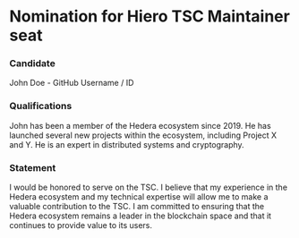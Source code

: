# Nomination for Hiero TSC Maintainer seat

### Candidate

John Doe - GitHub Username / ID

### Qualifications

John has been a member of the Hedera ecosystem since 2019. He has launched several new projects within the ecosystem,
including Project X and Y. He is an expert in distributed systems and cryptography.

### Statement

I would be honored to serve on the TSC. I believe that my experience in the Hedera ecosystem and my technical expertise
will allow me to make a valuable contribution to the TSC. I am committed to ensuring that the Hedera ecosystem remains
a leader in the blockchain space and that it continues to provide value to its users.
